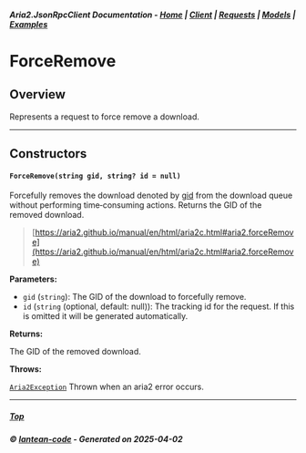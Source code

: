 ##### Aria2.JsonRpcClient Documentation  - [Home](index.md) | [Client](client.md) | [Requests](requests.md) | [Models](models.md) | [Examples](examples.md)

# ForceRemove

## Overview

Represents a request to force remove a download.

---

## Constructors
#### `ForceRemove(string gid, string? id = null)`

Forcefully removes the download denoted by [gid](#ForceRemove_string_gid__string__id___null_gid) from the download queue without performing time‑consuming actions.
Returns the GID of the removed download.

> [https://aria2.github.io/manual/en/html/aria2c.html#aria2.forceRemove](https://aria2.github.io/manual/en/html/aria2c.html#aria2.forceRemove)

**Parameters:**
<a id="ForceRemove_string_gid__string__id___null_gid"></a>
- `gid` (`string`): The GID of the download to forcefully remove.
<a id="ForceRemove_string_gid__string__id___null_id"></a>
- `id` (`string` (optional, default: null)): The tracking id for the request. If this is omitted it will be generated automatically.

**Returns:**

The GID of the removed download.

**Throws:**

[`Aria2Exception`](Aria2Exception.md)
Thrown when an aria2 error occurs.

---




##### [Top](#top)
##### © [lantean-code](https://github.com/lantean-code) - _Generated on 2025-04-02_

